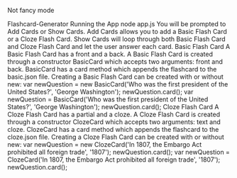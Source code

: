 Not fancy mode

Flashcard-Generator
Running the App
node app.js
You will be prompted to Add Cards or Show Cards. Add Cards allows you to add a Basic Flash Card or a Cloze Flash Card. Show Cards will loop through both Basic Flash Card and Cloze Flash Card and let the user answer each card.
Basic Flash Card
A Basic Flash Card has a front and a back. A Basic Flash Card is created through a constructor BasicCard which accepts two arguments: front and back. BasicCard has a card method which appends the flashcard to the basic.json file.
Creating a Basic Flash Card can be created with or without new:
var newQuestion = new BasicCard('Who was the first president of the United States?', 'George Washington');
newQuestion.card();
var newQuestion = BasicCard('Who was the first president of the United States?', 'George Washington');
newQuestion.card();
Cloze Flash Card
A Cloze Flash Card has a partial and a cloze. A Cloze Flash Card is created through a constructor ClozeCard which accepts two arguments: text and cloze. ClozeCard has a card method which appends the flashcard to the cloze.json file.
Creating a Cloze Flash Card can be created with or without new:
var newQuestion = new ClozeCard('In 1807, the Embargo Act prohibited all foreign trade', '1807');
newQuestion.card();
var newQuestion = ClozeCard('In 1807, the Embargo Act prohibited all foreign trade', '1807');
newQuestion.card();